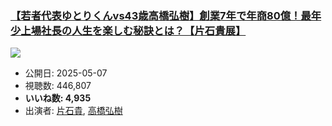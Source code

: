 ### [【若者代表ゆとりくんvs43歳高橋弘樹】創業7年で年商80億！最年少上場社長の人生を楽しむ秘訣とは？【片石貴展】](https://www.youtube.com/watch?v=bW-pJJcv0xE)
[![](https://img.youtube.com/vi/bW-pJJcv0xE/sddefault.jpg)](https://www.youtube.com/watch?v=bW-pJJcv0xE)
-   公開日: 2025-05-07
-   視聴数: 446,807
-   **いいね数: 4,935**
-   出演者: [片石貴](/rehacq_fan/people/片石貴 "wikilink"), [高橋弘樹](/rehacq_fan/people/高橋弘樹 "wikilink")
